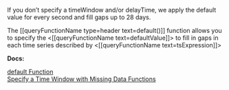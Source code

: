 If you don’t specify a timeWindow and/or delayTime, we apply the default value for every second and fill gaps up to 28 days.

The [[queryFunctionName type=header text=default()]] function allows you to specify the <[[queryFunctionName text=defaultValue]]> to fill in gaps in each time series described by <[[queryFunctionName text=tsExpression]]>

**Docs:**

[default Function](https://docs.wavefront.com/ts_default.html)<br>
[Specify a Time Window with Missing Data Functions](https://docs.wavefront.com/query_language_performance.html#specify-a-time-window-with-missing-data-functions)